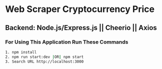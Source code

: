 # Web Scraper Cryptocurrency Price

## Backend: Node.js/Express.js || Cheerio || Axios

### For Using This Application Run These Commands

```bash
1. npm install
2. npm run start:dev |OR| npm start
3. Search URL http://localhost:3000
```

